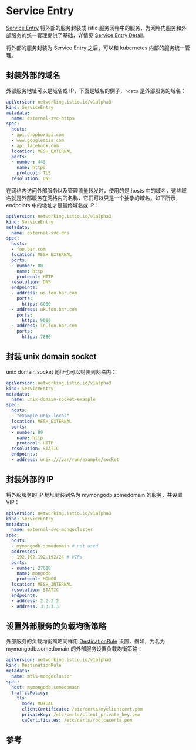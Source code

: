 <!-- toc -->
# Service Entry

[Service Entry][1] 将外部的服务封装成 istio 服务网格中的服务，为网格内服务和外部服务的统一管理提供了基础，详情见 [Service Entry Detail][2]。

将外部的服务封装为 Service Entry 之后，可以和 kubernetes 内部的服务统一管理。

## 封装外部的域名

外部服务地址可以是域名或 IP，下面是域名的例子，`hosts` 是外部服务的域名：

```yaml
apiVersion: networking.istio.io/v1alpha3
kind: ServiceEntry
metadata:
  name: external-svc-https
spec:
  hosts:
  - api.dropboxapi.com
  - www.googleapis.com
  - api.facebook.com
  location: MESH_EXTERNAL
  ports:
  - number: 443
    name: https
    protocol: TLS
  resolution: DNS
```

在网格内访问外部服务以及管理流量转发时，使用的是 hosts 中的域名，这些域名就是外部服务在网格内的名称，它们可以只是一个抽象的域名，如下所示，endpoints 中的地址才是最终域名或 IP：

```yaml
apiVersion: networking.istio.io/v1alpha3
kind: ServiceEntry
metadata:
  name: external-svc-dns
spec:
  hosts:
  - foo.bar.com
  location: MESH_EXTERNAL
  ports:
  - number: 80
    name: http
    protocol: HTTP
  resolution: DNS
  endpoints:
  - address: us.foo.bar.com
    ports:
      https: 8080
  - address: uk.foo.bar.com
    ports:
      https: 9080
  - address: in.foo.bar.com
    ports:
      https: 7080
```

## 封装 unix domain socket

unix domain socket 地址也可以封装到网格内：

```yaml
apiVersion: networking.istio.io/v1alpha3
kind: ServiceEntry
metadata:
  name: unix-domain-socket-example
spec:
  hosts:
  - "example.unix.local"
  location: MESH_EXTERNAL
  ports:
  - number: 80
    name: http
    protocol: HTTP
  resolution: STATIC
  endpoints:
  - address: unix:///var/run/example/socket
```

## 封装外部的 IP

将外服服务的 IP 地址封装到名为 mymongodb.somedomain 的服务，并设置 VIP：

```yaml
apiVersion: networking.istio.io/v1alpha3
kind: ServiceEntry
metadata:
  name: external-svc-mongocluster
spec:
  hosts:
  - mymongodb.somedomain # not used
  addresses:
  - 192.192.192.192/24 # VIPs
  ports:
  - number: 27018
    name: mongodb
    protocol: MONGO
  location: MESH_INTERNAL
  resolution: STATIC
  endpoints:
  - address: 2.2.2.2
  - address: 3.3.3.3
```

## 设置外部服务的负载均衡策略

外部服务的负载均衡策略同样用 [DestinationRule](./dstrule.md) 设置，例如，为名为 mymongodb.somedomain 的外部服务设置负载均衡策略：

```yaml
apiVersion: networking.istio.io/v1alpha3
kind: DestinationRule
metadata:
  name: mtls-mongocluster
spec:
  host: mymongodb.somedomain
  trafficPolicy:
    tls:
      mode: MUTUAL
      clientCertificate: /etc/certs/myclientcert.pem
      privateKey: /etc/certs/client_private_key.pem
      caCertificates: /etc/certs/rootcacerts.pem
```

## 参考

[1]: https://istio.io/docs/concepts/traffic-management/#service-entries "Service Entry"
[2]: https://istio.io/docs/reference/config/networking/v1alpha3/service-entry/ "Service Entry Detail"

